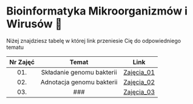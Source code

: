 # Bioinformatyka Mikroorganizmów i Wirusów 🧬

Niżej znajdziesz tabelę w której link przeniesie Cię do odpowiedniego tematu

| Nr Zajęć | Temat  | Link  |
|:---:|:---:|:---:|
| 01. | Składanie genomu bakterii | [Zajęcia_01](https://github.com/AvirFrog/bmiw/blob/main/Lab_01/skladanie_genomu.md) |
| 02. | Adnotacja genomu bakterii | [Zajęcia_02](https://www.youtube.com/watch?v=dQw4w9WgXcQ) |
| 03. | ### | [Zajęcia_03](https://www.youtube.com/watch?v=dQw4w9WgXcQ) |

